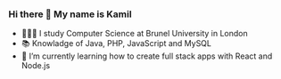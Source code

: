 ### Hi there 👋 My name is Kamil 

- 🙇🏼‍♂️ I study Computer Science at Brunel University in London
- 📚 Knowladge of Java, PHP, JavaScript and MySQL
- 🌱 I’m currently learning how to create full stack apps with React and Node.js

